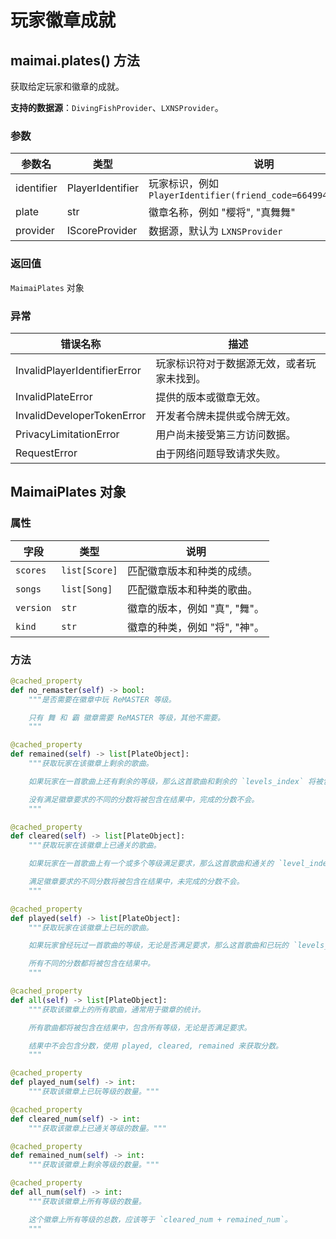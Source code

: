 # 玩家徽章成就

## maimai.plates() 方法

获取给定玩家和徽章的成就。

**支持的数据源**：`DivingFishProvider`、`LXNSProvider`。

### 参数

| 参数名 | 类型 | 说明 |
|-|-|-|
| identifier | PlayerIdentifier | 玩家标识，例如 `PlayerIdentifier(friend_code=664994421382429)` |
| plate | str | 徽章名称，例如 "樱将", "真舞舞" |
| provider | IScoreProvider | 数据源，默认为 `LXNSProvider` |

### 返回值

`MaimaiPlates` 对象

### 异常

| 错误名称                           | 描述                                                         |
|-----------------------------------|--------------------------------------------------------------|
| InvalidPlayerIdentifierError       | 玩家标识符对于数据源无效，或者玩家未找到。                     |
| InvalidPlateError                 | 提供的版本或徽章无效。                                       |
| InvalidDeveloperTokenError         | 开发者令牌未提供或令牌无效。                                  |
| PrivacyLimitationError            | 用户尚未接受第三方访问数据。                                   |
| RequestError                      | 由于网络问题导致请求失败。                                   |

## MaimaiPlates 对象

### 属性

| 字段     | 类型             | 说明                                                                |
|-----------------|------------------|---------------------------------------------------------------------|
| `scores`        | `list[Score]`     | 匹配徽章版本和种类的成绩。                                                     |
| `songs`         | `list[Song]`      | 匹配徽章版本和种类的歌曲。                                                     |
| `version`       | `str`             | 徽章的版本，例如 "真", "舞"。                                               |
| `kind`          | `str`             | 徽章的种类，例如 "将", "神"。                                               |

### 方法

```python
@cached_property
def no_remaster(self) -> bool:
    """是否需要在徽章中玩 ReMASTER 等级。

    只有 舞 和 霸 徽章需要 ReMASTER 等级，其他不需要。
    """

@cached_property
def remained(self) -> list[PlateObject]:
    """获取玩家在该徽章上剩余的歌曲。

    如果玩家在一首歌曲上还有剩余的等级，那么这首歌曲和剩余的 `levels_index` 将被包含在结果中，否则不会。

    没有满足徽章要求的不同的分数将被包含在结果中，完成的分数不会。
    """

@cached_property
def cleared(self) -> list[PlateObject]:
    """获取玩家在该徽章上已通关的歌曲。

    如果玩家在一首歌曲上有一个或多个等级满足要求，那么这首歌曲和通关的 `level_index` 将被包含在结果中，否则不会。

    满足徽章要求的不同分数将被包含在结果中，未完成的分数不会。
    """

@cached_property
def played(self) -> list[PlateObject]:
    """获取玩家在该徽章上已玩的歌曲。

    如果玩家曾经玩过一首歌曲的等级，无论是否满足要求，那么这首歌曲和已玩的 `levels_index` 将被包含在结果中。

    所有不同的分数都将被包含在结果中。
    """

@cached_property
def all(self) -> list[PlateObject]:
    """获取该徽章上的所有歌曲，通常用于徽章的统计。

    所有歌曲都将被包含在结果中，包含所有等级，无论是否满足要求。

    结果中不会包含分数，使用 played, cleared, remained 来获取分数。
    """

@cached_property
def played_num(self) -> int:
    """获取该徽章上已玩等级的数量。"""

@cached_property
def cleared_num(self) -> int:
    """获取该徽章上已通关等级的数量。"""

@cached_property
def remained_num(self) -> int:
    """获取该徽章上剩余等级的数量。"""

@cached_property
def all_num(self) -> int:
    """获取该徽章上所有等级的数量。

    这个徽章上所有等级的总数，应该等于 `cleared_num + remained_num`。
    """
```